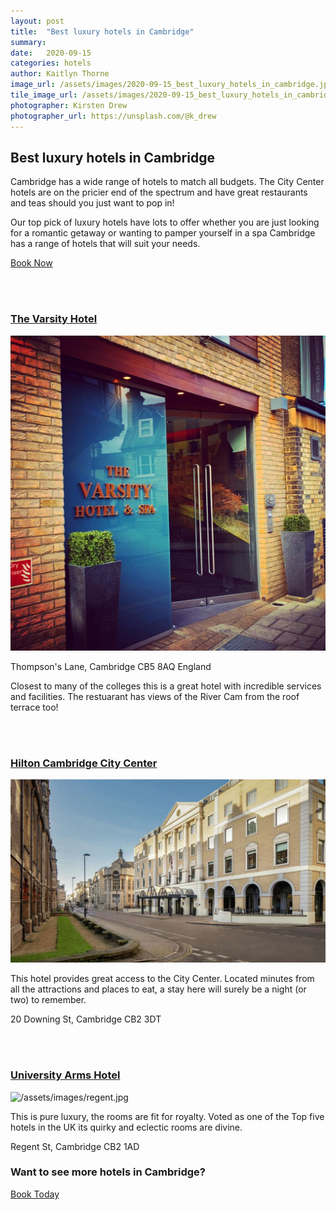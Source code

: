 ```yaml
---
layout: post
title:  "Best luxury hotels in Cambridge"
summary: 
date:   2020-09-15
categories: hotels
author: Kaitlyn Thorne
image_url: /assets/images/2020-09-15_best_luxury_hotels_in_cambridge.jpg
tile_image_url: /assets/images/2020-09-15_best_luxury_hotels_in_cambridge.jpg
photographer: Kirsten Drew
photographer_url: https://unsplash.com/@k_drew
---
```


## Best luxury hotels in Cambridge

Cambridge has a wide range of hotels to match all budgets. The City Center hotels are on the pricier end of the spectrum and have great restaurants and teas should you just want to pop in!

Our top pick of luxury hotels have lots to offer whether you are just looking for a romantic getaway or wanting to pamper yourself in a spa Cambridge has a range of hotels that will suit your needs.

[Book Now](https://www.visitcambridge.com/accommodation/)

<br>
<br>

### [The Varsity Hotel](https://www.thevarsityhotel.co.uk/)

![/assets/images/the-varsity-hotel-spa.jpg](/assets/images/the-varsity-hotel-spa.jpg)

Thompson's Lane, Cambridge CB5 8AQ England

Closest to many of the colleges this is a great hotel with incredible services and facilities. The restuarant has views of the River Cam from the roof terrace too!

<br>
<br>

### [Hilton Cambridge City Center](https://www.hilton.com/en/hotels/stnhchi-hilton-cambridge-city-centre/)

![/assets/images/hilton-cambridge.jpg](/assets/images/hilton-cambridge.jpg)

This hotel provides great access to the City Center. Located minutes from all the attractions and places to eat, a stay here will surely be a night (or two) to remember.

20 Downing St, Cambridge CB2 3DT

<br>
<br>

### [University Arms Hotel](https://universityarms.com/)

![/assets/images/regent.jpg](/assets/images/regent.jpg)

This is pure luxury, the rooms are fit for royalty. Voted as one of the Top five hotels in the UK its quirky and eclectic rooms are divine.

Regent St, Cambridge CB2 1AD


### Want to see more hotels in Cambridge?

[Book Today](https://www.visitcambridge.com/accommodation/)

<br>
<br>